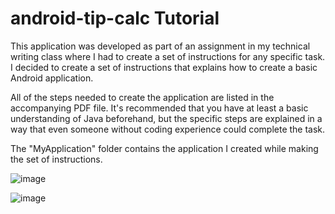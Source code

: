 # android-tip-calc Tutorial

This application was developed as part of an assignment in my technical writing class where I had to create a set of instructions for any specific task. I decided to create a set of instructions that explains how to create a basic Android application. 

All of the steps needed to create the application are listed in the accompanying PDF file. It's recommended that you have at least a basic understanding of Java beforehand, but the specific steps are explained in a way that even someone without coding experience could complete the task.

The "MyApplication" folder contains the application I created while making the set of instructions. 

![image](https://github.com/j-sprague/android-tip-calc/assets/73149971/810cbd98-b580-4998-b0a0-7ac7bf7aa54e)

![image](https://github.com/j-sprague/android-tip-calc/assets/73149971/7530e032-39b1-4e96-9ed2-b2650d66ba18)
